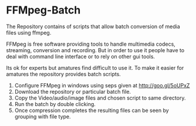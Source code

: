 # FFMpeg-Batch
The Repository contains of scripts that allow batch conversion of media files using ffmpeg.

FFMpeg is free software providing tools to handle multimedia codecs, streaming, conversion and recording.
But in order to use it people have to deal with command line interface or to rely on other gui tools. 

Its ok for experts but amatures find difficult to use it. To make it easier for amatures the repository provides batch scripts.

1. Configure FFMpeg in windows using seps given at http://goo.gl/5oUPxZ
2. Download the repository or particular batch file.
3. Copy the Video/audio/image files and chosen script to same directory.
4. Run the batch by double clicking.
5. Once compression completes the resulting files can be seen by grouping with file type.
